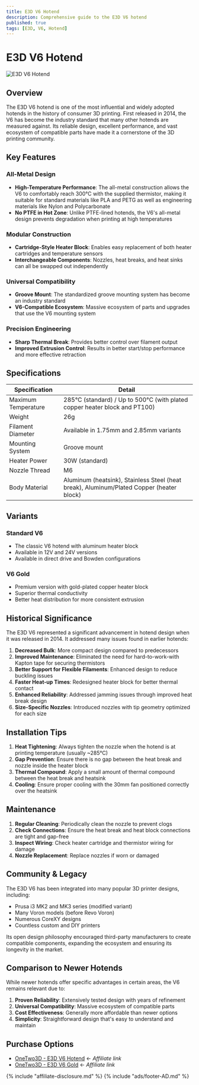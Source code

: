 ```yaml
---
title: E3D V6 Hotend
description: Comprehensive guide to the E3D V6 hotend
published: true
tags: [E3D, V6, Hotend]
---
```


# E3D V6 Hotend

![E3D V6 Hotend](../../assets/e3d-v6-image.jpg)

## Overview
The E3D V6 hotend is one of the most influential and widely adopted hotends in the history of consumer 3D printing. First released in 2014, the V6 has become the industry standard that many other hotends are measured against. Its reliable design, excellent performance, and vast ecosystem of compatible parts have made it a cornerstone of the 3D printing community.

## Key Features

### All-Metal Design
- **High-Temperature Performance**: The all-metal construction allows the V6 to comfortably reach 300°C with the supplied thermistor, making it suitable for standard materials like PLA and PETG as well as engineering materials like Nylon and Polycarbonate
- **No PTFE in Hot Zone**: Unlike PTFE-lined hotends, the V6's all-metal design prevents degradation when printing at high temperatures

### Modular Construction
- **Cartridge-Style Heater Block**: Enables easy replacement of both heater cartridges and temperature sensors
- **Interchangeable Components**: Nozzles, heat breaks, and heat sinks can all be swapped out independently

### Universal Compatibility
- **Groove Mount**: The standardized groove mounting system has become an industry standard
- **V6-Compatible Ecosystem**: Massive ecosystem of parts and upgrades that use the V6 mounting system

### Precision Engineering
- **Sharp Thermal Break**: Provides better control over filament output
- **Improved Extrusion Control**: Results in better start/stop performance and more effective retraction

## Specifications

| Specification | Detail |
|---------------|--------|
| Maximum Temperature | 285°C (standard) / Up to 500°C (with plated copper heater block and PT100) |
| Weight | 26g |
| Filament Diameter | Available in 1.75mm and 2.85mm variants |
| Mounting System | Groove mount |
| Heater Power | 30W (standard) |
| Nozzle Thread | M6 |
| Body Material | Aluminum (heatsink), Stainless Steel (heat break), Aluminum/Plated Copper (heater block) |

## Variants

### Standard V6
- The classic V6 hotend with aluminum heater block
- Available in 12V and 24V versions
- Available in direct drive and Bowden configurations

### V6 Gold
- Premium version with gold-plated copper heater block
- Superior thermal conductivity
- Better heat distribution for more consistent extrusion

## Historical Significance

The E3D V6 represented a significant advancement in hotend design when it was released in 2014. It addressed many issues found in earlier hotends:

1. **Decreased Bulk**: More compact design compared to predecessors
2. **Improved Maintenance**: Eliminated the need for hard-to-work-with Kapton tape for securing thermistors
3. **Better Support for Flexible Filaments**: Enhanced design to reduce buckling issues
4. **Faster Heat-up Times**: Redesigned heater block for better thermal contact
5. **Enhanced Reliability**: Addressed jamming issues through improved heat break design
6. **Size-Specific Nozzles**: Introduced nozzles with tip geometry optimized for each size

## Installation Tips

1. **Heat Tightening**: Always tighten the nozzle when the hotend is at printing temperature (usually ~285°C)
2. **Gap Prevention**: Ensure there is no gap between the heat break and nozzle inside the heater block
3. **Thermal Compound**: Apply a small amount of thermal compound between the heat break and heatsink
4. **Cooling**: Ensure proper cooling with the 30mm fan positioned correctly over the heatsink

## Maintenance

1. **Regular Cleaning**: Periodically clean the nozzle to prevent clogs
2. **Check Connections**: Ensure the heat break and heat block connections are tight and gap-free
3. **Inspect Wiring**: Check heater cartridge and thermistor wiring for damage
4. **Nozzle Replacement**: Replace nozzles if worn or damaged

## Community & Legacy

The E3D V6 has been integrated into many popular 3D printer designs, including:

- Prusa i3 MK2 and MK3 series (modified variant)
- Many Voron models (before Revo Voron)
- Numerous CoreXY designs
- Countless custom and DIY printers

Its open design philosophy encouraged third-party manufacturers to create compatible components, expanding the ecosystem and ensuring its longevity in the market.

## Comparison to Newer Hotends

While newer hotends offer specific advantages in certain areas, the V6 remains relevant due to:

1. **Proven Reliability**: Extensively tested design with years of refinement
2. **Universal Compatibility**: Massive ecosystem of compatible parts
3. **Cost Effectiveness**: Generally more affordable than newer options
4. **Simplicity**: Straightforward design that's easy to understand and maintain

## Purchase Options

- [OneTwo3D - E3D V6 Hotend](https://www.onetwo3d.co.uk/product/e3d-v6-hotend/?wpam_id=9) ← *Affiliate link*
- [OneTwo3D - E3D V6 Gold](https://www.onetwo3d.co.uk/product/e3d-v6-gold/?wpam_id=9) ← *Affiliate link*

{% include "affiliate-disclosure.md" %}
{% include "ads/footer-AD.md" %} 